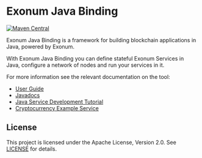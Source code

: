 # Exonum Java Binding

[![Maven Central](https://img.shields.io/maven-central/v/com.exonum.binding/exonum-java-binding-core.svg)](https://mvnrepository.com/artifact/com.exonum.binding/exonum-java-binding-core/latest)

Exonum Java Binding is a framework for building blockchain applications in Java, 
powered by Exonum.

With Exonum Java Binding you can define stateful Exonum Services in Java,
configure a network of nodes and run your services in it.

For more information see the relevant documentation on the tool:
  - [User Guide](https://exonum.com/doc/version/0.13-rc.2/get-started/java-binding/)
  - [Javadocs](https://exonum.com/doc/api/java-binding/0.9.0-rc2/index.html)
  - [Java Service Development Tutorial](https://exonum.com/doc/version/1.0/get-started/first-java-service/)
  - [Cryptocurrency Example Service](cryptocurrency-demo)

## License
This project is licensed under the Apache License, Version 2.0.
See [LICENSE](../LICENSE) for details.
